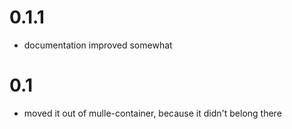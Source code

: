 # 0.1.1

* documentation improved somewhat

# 0.1

* moved it out of mulle-container, because it didn't belong there
